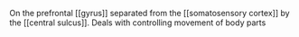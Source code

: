 On the prefrontal [[gyrus]] separated from the [[somatosensory cortex]] by the [[central sulcus]]. Deals with controlling movement of body parts